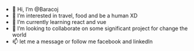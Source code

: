 - 👋 Hi, I’m @Baracoj
- 👀 I’m interested in travel, food and be a human XD
- 🌱 I’m currently learning react and vue
- 💞️ I’m looking to collaborate on some significant project for change the world
- 📫 let me a message or follow me facebook and linkedIn

<!---
Baracoj/Baracoj is a ✨ special ✨ repository because its `README.md` (this file) appears on your GitHub profile.
You can click the Preview link to take a look at your changes.
--->
